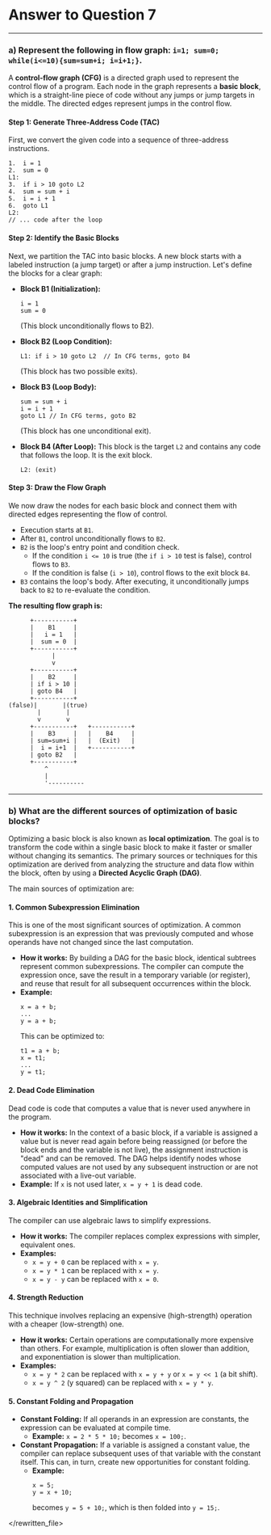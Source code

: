 # Answer to Question 7

---

### a) Represent the following in flow graph: `i=1; sum=0; while(i<=10){sum=sum+i; i=i+1;}`.

A **control-flow graph (CFG)** is a directed graph used to represent the control flow of a program. Each node in the graph represents a **basic block**, which is a straight-line piece of code without any jumps or jump targets in the middle. The directed edges represent jumps in the control flow.

#### Step 1: Generate Three-Address Code (TAC)
First, we convert the given code into a sequence of three-address instructions.
```
1.  i = 1
2.  sum = 0
L1:
3.  if i > 10 goto L2
4.  sum = sum + i
5.  i = i + 1
6.  goto L1
L2:
// ... code after the loop
```

#### Step 2: Identify the Basic Blocks
Next, we partition the TAC into basic blocks. A new block starts with a labeled instruction (a jump target) or after a jump instruction. Let's define the blocks for a clear graph:

*   **Block B1 (Initialization):**
    ```
    i = 1
    sum = 0
    ```
    (This block unconditionally flows to B2).

*   **Block B2 (Loop Condition):**
    ```
    L1: if i > 10 goto L2  // In CFG terms, goto B4
    ```
    (This block has two possible exits).

*   **Block B3 (Loop Body):**
    ```
    sum = sum + i
    i = i + 1
    goto L1 // In CFG terms, goto B2
    ```
    (This block has one unconditional exit).

*   **Block B4 (After Loop):**
    This block is the target `L2` and contains any code that follows the loop. It is the exit block.
    ```
    L2: (exit)
    ```

#### Step 3: Draw the Flow Graph
We now draw the nodes for each basic block and connect them with directed edges representing the flow of control.

*   Execution starts at `B1`.
*   After `B1`, control unconditionally flows to `B2`.
*   `B2` is the loop's entry point and condition check.
    *   If the condition `i <= 10` is true (the `if i > 10` test is false), control flows to `B3`.
    *   If the condition is false (`i > 10`), control flows to the exit block `B4`.
*   `B3` contains the loop's body. After executing, it unconditionally jumps back to `B2` to re-evaluate the condition.

**The resulting flow graph is:**

```
      +-----------+
      |    B1     |
      |   i = 1   |
      |  sum = 0  |
      +-----------+
            |
            v
      +-----------+
      |    B2     |
      | if i > 10 |
      | goto B4   |
      +-----------+
(false)|       |(true)
        |       |
        v       v
      +-----------+   +-----------+
      |    B3     |   |    B4     |
      | sum=sum+i |   |  (Exit)   |
      |  i = i+1  |   +-----------+
      | goto B2   |
      +-----------+
          ^
          |
          '----------
```

---

### b) What are the different sources of optimization of basic blocks?

Optimizing a basic block is also known as **local optimization**. The goal is to transform the code within a single basic block to make it faster or smaller without changing its semantics. The primary sources or techniques for this optimization are derived from analyzing the structure and data flow within the block, often by using a **Directed Acyclic Graph (DAG)**.

The main sources of optimization are:

#### 1. Common Subexpression Elimination
This is one of the most significant sources of optimization. A common subexpression is an expression that was previously computed and whose operands have not changed since the last computation.
*   **How it works:** By building a DAG for the basic block, identical subtrees represent common subexpressions. The compiler can compute the expression once, save the result in a temporary variable (or register), and reuse that result for all subsequent occurrences within the block.
*   **Example:**
    ```
    x = a + b;
    ...
    y = a + b;
    ```
    This can be optimized to:
    ```
    t1 = a + b;
    x = t1;
    ...
    y = t1;
    ```

#### 2. Dead Code Elimination
Dead code is code that computes a value that is never used anywhere in the program.
*   **How it works:** In the context of a basic block, if a variable is assigned a value but is never read again before being reassigned (or before the block ends and the variable is not live), the assignment instruction is "dead" and can be removed. The DAG helps identify nodes whose computed values are not used by any subsequent instruction or are not associated with a live-out variable.
*   **Example:** If `x` is not used later, `x = y + 1` is dead code.

#### 3. Algebraic Identities and Simplification
The compiler can use algebraic laws to simplify expressions.
*   **How it works:** The compiler replaces complex expressions with simpler, equivalent ones.
*   **Examples:**
    *   `x = y + 0` can be replaced with `x = y`.
    *   `x = y * 1` can be replaced with `x = y`.
    *   `x = y - y` can be replaced with `x = 0`.

#### 4. Strength Reduction
This technique involves replacing an expensive (high-strength) operation with a cheaper (low-strength) one.
*   **How it works:** Certain operations are computationally more expensive than others. For example, multiplication is often slower than addition, and exponentiation is slower than multiplication.
*   **Examples:**
    *   `x = y * 2` can be replaced with `x = y + y` or `x = y << 1` (a bit shift).
    *   `x = y ^ 2` (y squared) can be replaced with `x = y * y`.

#### 5. Constant Folding and Propagation
*   **Constant Folding:** If all operands in an expression are constants, the expression can be evaluated at compile time.
    *   **Example:** `x = 2 * 5 * 10;` becomes `x = 100;`.
*   **Constant Propagation:** If a variable is assigned a constant value, the compiler can replace subsequent uses of that variable with the constant itself. This can, in turn, create new opportunities for constant folding.
    *   **Example:**
        ```
        x = 5;
        y = x + 10;
        ```
        becomes `y = 5 + 10;`, which is then folded into `y = 15;`.

</rewritten_file>